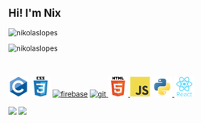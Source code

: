 <h2>Hi! I'm Nix</h2
<p align="left">

<div>
  <img width="450em" src="https://github-readme-stats.vercel.app/api?username=nikolaslopes&show_icons=true&theme=dracula&title_color=ff6e96&text_color=ffffff&bg_color=282a36&cache_seconds=1800&locale=en" alt="nikolaslopes" />
  <p><img width="300em" src="https://github-readme-stats.vercel.app/api/top-langs?username=nikolaslopes&show_icons=true&theme=dracula&title_color=ff6e96&text_color=ffffff&bg_color=282a36&locale=en&layout=compact" alt="nikolaslopes" /></p><br><br>
<div>

<div>
  <a href="https://www.cprogramming.com/" target="_blank"><img src="https://raw.githubusercontent.com/devicons/devicon/master/icons/c/c-original.svg" alt="c" width="40" height="40"/></a> 
  <a href="https://www.w3schools.com/css/" target="_blank"><img src="https://raw.githubusercontent.com/devicons/devicon/master/icons/css3/css3-original-wordmark.svg" alt="css3" width="40" height="40"/></a>
  <a href="https://firebase.google.com/" target="_blank"><img src="https://www.vectorlogo.zone/logos/firebase/firebase-icon.svg" alt="firebase" width="40" height="40"/></a> 
  <a href="https://git-scm.com/" target="_blank"> <img src="https://www.vectorlogo.zone/logos/git-scm/git-scm-icon.svg" alt="git" width="40" height="40"/> </a>
  <a href="https://www.w3.org/html/" target="_blank"><img src="https://raw.githubusercontent.com/devicons/devicon/master/icons/html5/html5-original-wordmark.svg" alt="html5" width="40" height="40"/> </a>
  <a href="https://developer.mozilla.org/en-US/docs/Web/JavaScript" target="_blank"><img src="https://raw.githubusercontent.com/devicons/devicon/master/icons/javascript/javascript-original.svg" alt="javascript" width="40" height="40"/></a>
  <a href="https://www.python.org" target="_blank"><img src="https://raw.githubusercontent.com/devicons/devicon/master/icons/python/python-original.svg" alt="python" width="40" height="40"/> </a>
  <a href="https://reactjs.org/" target="_blank"><img src="https://raw.githubusercontent.com/devicons/devicon/master/icons/react/react-original-wordmark.svg" alt="react" width="40" height="40"/> </a><br><br>
  </div>

<div>
    <a href="mailto: nikolaslopes.dev@gmail.com" target="_blank"><img src="https://img.shields.io/badge/-Gmail-%23333?style=for-the-badge&logo=gmail&logoColor=white"></a>
    <a href="https://www.linkedin.com/in/nikolas-lopes-b06524209/" target="_blank"><img src="https://img.shields.io/badge/-LinkedIn-%230077B5?style=for-the-badge&logo=linkedin&logoColor=white"></a>
</div>
